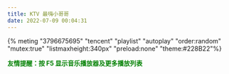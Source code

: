```yaml
---
title: KTV 最嗨小哥哥
date: 2022-07-09 00:04:31
---
```




{% meting "3796675695" "tencent" "playlist" "autoplay" "order:random" "mutex:true" "listmaxheight:340px" "preload:none" "theme:#228B22"%}



<font color=green>**友情提醒：按 F5 显示音乐播放器及更多播放列表**</font>
